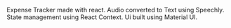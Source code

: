 Expense Tracker made with react.
Audio converted to Text using Speechly.
State management using React Context.
Ui built using Material UI.
